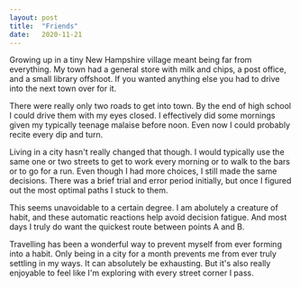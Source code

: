 ```yaml
---
layout: post
title:  "Friends"
date:   2020-11-21
---
```

Growing up in a tiny New Hampshire village meant being far from everything. My town had a general store with milk and chips, a post office, and a small library offshoot. If you wanted anything else you had to drive into the next town over for it. 

There were really only two roads to get into town. By the end of high school I could drive them with my eyes closed. I effectively did some mornings given my typically teenage malaise before noon. Even now I could probably recite every dip and turn.

Living in a city hasn't really changed that though. I would typically use the same one or two streets to get to work every morning or to walk to the bars or to go for a run. Even though I had more choices, I still made the same decisions. There was a brief trial and error period initially, but once I figured out the most optimal paths I stuck to them. 

This seems unavoidable to a certain degree. I am abolutely a creature of habit, and these automatic reactions help avoid decision fatigue. And most days I truly do want the quickest route between points A and B. 

Travelling has been a wonderful way to prevent myself  from ever forming into a habit. Only being in a city for a month prevents me from ever truly settling in my ways. It can absolutely be exhausting. But it's also really enjoyable to feel like I'm exploring with every street corner I pass.
